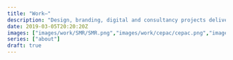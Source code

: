 ```yaml
---
title: "Work—"
description: "Design, branding, digital and consultancy projects delivered by Don't Walk"
date: 2019-03-05T20:20:20Z
images: ["images/work/SMR/SMR.png","images/work/cepac/cepac.png","images/work/HES/HES.png"]
series: ["about"]
draft: true
---
```


